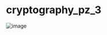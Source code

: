 # cryptography_pz_3
![image](https://github.com/shportix/cryptography_pz_3/assets/56202290/ebb187ad-011f-4632-9802-d056abfab63c)
